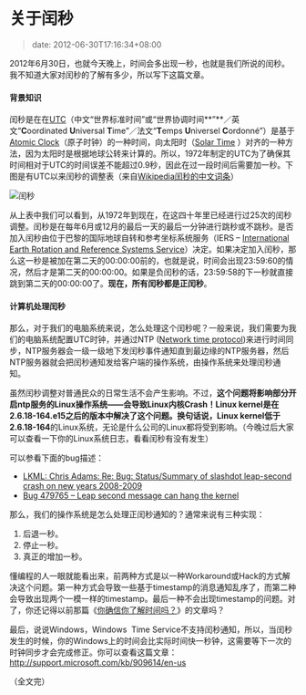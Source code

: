 # 关于闰秒
>date: 2012-06-30T17:16:34+08:00


2012年6月30日，也就今天晚上，时间会多出现一秒，也就是我们所说的闰秒。我不知道大家对闰秒的了解有多少，所以写下这篇文章。


#### 背景知识


闰秒是在在[UTC](https://en.wikipedia.org/wiki/Coordinated_Universal_Time)（中文“世界标准时间”或“世界协调时间**”**／英文“**C**oordinated **U**niversal **T**ime”／法文“**T**emps **U**niversel **C**ordonné”）是基于[Atomic Clock](https://en.wikipedia.org/wiki/Atomic_clock)（原子时钟）的一种时间，向太阳时（[Solar Time](https://en.wikipedia.org/wiki/Mean_solar_day "Mean solar day") ）对齐的一种方法，因为太阳时是根据地球公转来计算的。所以，1972年制定的UTC为了确保其时间相对于UTC的时间误差不能超过0.9秒，因此在过一段时间后需要加一秒。下图是有UTC以来闰秒的调整表（来自[Wikipedia闰秒的中文词条](https://zh.wikipedia.org/wiki/%E9%97%B0%E7%A7%92)）


![](https://coolshell.cn/wp-content/uploads/2012/06/闰秒.png "闰秒")



从上表中我们可以看到，从1972年到现在，在这四十年里已经进行过25次的闰秒调整。闰秒是在每年6月或12月的最后一天的最后一分钟进行跳秒或不跳秒。是否加入闰秒由位于巴黎的国际地球自转和参考坐标系统服务（IERS – [International Earth Rotation and Reference Systems Service](https://en.wikipedia.org/wiki/International_Earth_Rotation_and_Reference_Systems_Service "International Earth Rotation and Reference Systems Service")）决定。如果决定加入闰秒，那么这一秒是被加在第二天的00:00:00前的，也就是说，时间会出现23:59:60的情况，然后才是第二天的00:00:00。如果是负闰秒的话，23:59:58的下一秒就直接跳到第二天的00:00:00了。**现在，所有闰秒都是正闰秒**。


#### 计算机处理闰秒


那么，对于我们的电脑系统来说，怎么处理这个闰秒呢？一般来说，我们需要为我们的电脑系统配置UTC时钟，并通过NTP ([Network time protocol](https://en.wikipedia.org/wiki/Network_time_protocol "Network time protocol"))来进行时间同步，NTP服务器会一级一级地下发闰秒事件通知直到最边缘的NTP服务器，然后NTP服务器就会把闰秒通知发给客户端的操作系统，由操作系统来处理闰秒通知。


虽然闰秒调整对普通民众的日常生活不会产生影响。不过，**这个问题将影响部分开启ntp服务的Linux操作系统——会导致Linux内核Crash！**Linux kernel是在2.6.18-164.e15之后的版本中解决了这个问题。换句话说，Linux kernel低于**2.6.18-164**的Linux系统，无论是什么公司的Linux都将受到影响。（今晚过后大家可以查看一下你的Linux系统日志，看看闰秒有没有发生）


可以参看下面的bug描述：


* [LKML: Chris Adams: Re: Bug: Status/Summary of slashdot leap-second crash on new years 2008-2009](https://lkml.org/lkml/2009/1/2/373)
* [Bug 479765 – Leap second message can hang the kernel](https://bugzilla.redhat.com/show_bug.cgi?id=479765)


那么，我们的操作系统是怎么处理正闰秒通知的？通常来说有三种实现：


1. 后退一秒。
2. 停止一秒。
3. 真正的增加一秒。


懂编程的人一眼就能看出来，前两种方式是以一种Workaround或Hack的方式解决这个问题。第一种方式会导致一些基于timestamp的消息通知乱序了，而第二种会导致出现两个一模一样的timestamp。最后一种不会出现timestamp的问题。对了，你还记得以前那篇《[你确信你了解时间吗？](https://coolshell.cn/articles/5075.html)》的文章吗？


最后，说说Windows，Windows  Time Service不支持闰秒通知，所以，当闰秒发生的时候，你的Windows上的时间会比实际时间快一秒钟，这需要等下一次的时钟同步才会完成修正。你可以查看这篇文章：<http://support.microsoft.com/kb/909614/en-us>


（全文完）


